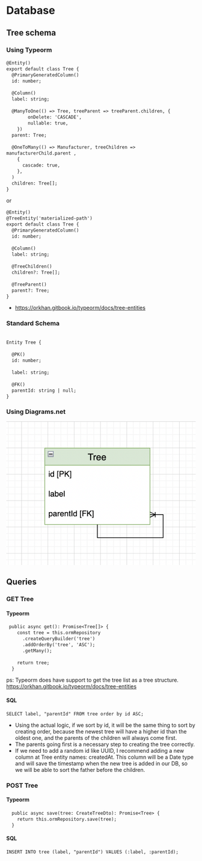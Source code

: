 # Database

## Tree schema

### Using Typeorm

```
@Entity()
export default class Tree {
  @PrimaryGeneratedColumn()
  id: number;

  @Column()
  label: string;
 
  @ManyToOne(() => Tree, treeParent => treeParent.children, {
        onDelete: 'CASCADE',
        nullable: true,
    })
  parent: Tree;

  @OneToMany(() => Manufacturer, treeChildren => manufacturerChild.parent ,
    {
      cascade: true,
    },
  )
  children: Tree[];
}
```
or
```
@Entity()
@TreeEntity('materialized-path')
export default class Tree {
  @PrimaryGeneratedColumn()
  id: number;

  @Column()
  label: string;

  @TreeChildren()
  children?: Tree[];

  @TreeParent()
  parent?: Tree;
}
```
- https://orkhan.gitbook.io/typeorm/docs/tree-entities
### Standard Schema
```

Entity Tree {

  @PK()
  id: number;

  label: string;

  @FK()
  parentId: string | null;
}
```

### Using Diagrams.net
![](treeSchema.png)
## Queries

### GET Tree
#### Typeorm
```
 public async get(): Promise<Tree[]> {
    const tree = this.ormRepository
      .createQueryBuilder('tree')
      .addOrderBy('tree', 'ASC');
      .getMany();

    return tree;
  }
```
ps: Typeorm does have support to get the tree list as a tree structure. 
https://orkhan.gitbook.io/typeorm/docs/tree-entities
#### SQL
```
SELECT label, "parentId" FROM tree order by id ASC;
```
- Using the actual logic, if we sort by id, it will be the same thing to sort by creating order,
  because the newest tree will have a higher id than the oldest one, and the parents of the children will always come first.
- The parents going first is a necessary step to creating the tree correctly.
- If we need to add a random id like UUID, I recommend adding a new column at Tree entity names: createdAt. This column will
  be a Date type and will save the timestamp when the new tree is added in our DB, so we will be able to sort the father before the children.
### POST Tree
#### Typeorm
```
  public async save(tree: CreateTreeDto): Promise<Tree> {
    return this.ormRepository.save(tree);
  }
```
#### SQL
```
INSERT INTO tree (label, "parentId") VALUES (:label, :parentId);
```

